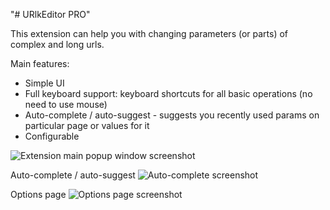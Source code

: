 "# URlkEditor PRO" 

This extension can help you with changing parameters (or parts) of complex and long urls. 

Main features:
* Simple UI
* Full keyboard support: keyboard shortcuts for all basic operations (no need to use mouse)
* Auto-complete / auto-suggest - suggests you recently used params on particular page or values for it
* Configurable 

![Extension main popup window screenshot](https://github.com/maxwroc/UrlEditorPro/blob/master/UrlEditorPRO/screenshots/screenshot.png)

Auto-complete / auto-suggest
![Auto-complete screenshot](https://github.com/maxwroc/UrlEditorPro/blob/master/UrlEditorPRO/screenshots/screenshot_autocomplete.png)

Options page
![Options page screenshot](https://github.com/maxwroc/UrlEditorPro/blob/master/UrlEditorPRO/screenshots/options.png)

